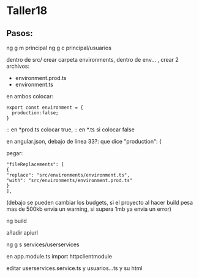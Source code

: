 # Taller18






## Pasos:
ng g m principal
ng g c principal/usuarios

dentro de src/ crear carpeta environments, dentro de env... , crear 2 archivos:
- environment.prod.ts
- environment.ts

en ambos colocar: 

```
export const environment = {
  production:false;
}
```

:: en *prod.ts colocar true,
:: en *.ts si colocar false


en angular.json, debajo de linea 33?: que dice    "production": {

pegar: 
```
"fileReplacements": [
{
"replace": "src/environments/environment.ts",
"with": "src/environments/environment.prod.ts"
}
],
```

(debajo se pueden cambiar los budgets, si el proyecto al hacer build pesa mas de 500kb envia un warning, si supera 1mb ya envia un error)


ng build



añadir apiurl

ng g s services/userservices


en app.module.ts import httpclientmodule


editar userservices.service.ts y usuarios...ts y su html

